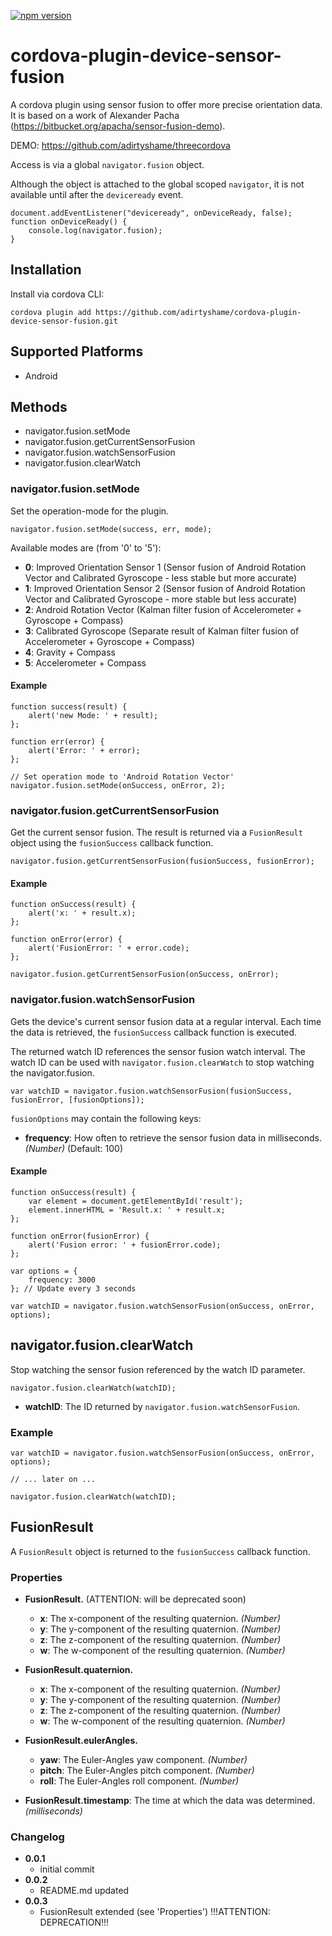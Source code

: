 [![npm version](https://badge.fury.io/js/cordova-plugin-device-sensor-fusion.svg)](http://badge.fury.io/js/cordova-plugin-device-sensor-fusion)

# cordova-plugin-device-sensor-fusion

A cordova plugin using sensor fusion to offer more precise orientation data.
It is based on a work of Alexander Pacha (https://bitbucket.org/apacha/sensor-fusion-demo).

DEMO:
https://github.com/adirtyshame/threecordova

Access is via a global `navigator.fusion` object.

Although the object is attached to the global scoped `navigator`, it is not available until after the `deviceready` event.

    document.addEventListener("deviceready", onDeviceReady, false);
    function onDeviceReady() {
        console.log(navigator.fusion);
    }

## Installation

Install via cordova CLI:

    cordova plugin add https://github.com/adirtyshame/cordova-plugin-device-sensor-fusion.git

## Supported Platforms

- Android

## Methods

- navigator.fusion.setMode
- navigator.fusion.getCurrentSensorFusion
- navigator.fusion.watchSensorFusion
- navigator.fusion.clearWatch

### navigator.fusion.setMode

Set the operation-mode for the plugin. 

    navigator.fusion.setMode(success, err, mode);

Available modes are (from '0' to '5'):

- __0__: Improved Orientation Sensor 1 (Sensor fusion of Android Rotation Vector and Calibrated Gyroscope - less stable but more accurate)
- __1__: Improved Orientation Sensor 2 (Sensor fusion of Android Rotation Vector and Calibrated Gyroscope - more stable but less accurate)
- __2__: Android Rotation Vector (Kalman filter fusion of Accelerometer + Gyroscope + Compass)
- __3__: Calibrated Gyroscope (Separate result of Kalman filter fusion of Accelerometer + Gyroscope + Compass)
- __4__: Gravity + Compass
- __5__: Accelerometer + Compass

#### Example

    function success(result) {
        alert('new Mode: ' + result);
    };

    function err(error) {
        alert('Error: ' + error);
    };
    
    // Set operation mode to 'Android Rotation Vector'
    navigator.fusion.setMode(onSuccess, onError, 2);

### navigator.fusion.getCurrentSensorFusion

Get the current sensor fusion. The result is returned via a `FusionResult`
object using the `fusionSuccess` callback function.

    navigator.fusion.getCurrentSensorFusion(fusionSuccess, fusionError);

#### Example

    function onSuccess(result) {
        alert('x: ' + result.x);
    };

    function onError(error) {
        alert('FusionError: ' + error.code);
    };

    navigator.fusion.getCurrentSensorFusion(onSuccess, onError);
    
### navigator.fusion.watchSensorFusion

Gets the device's current sensor fusion data at a regular interval. Each time the data
is retrieved, the `fusionSuccess` callback function is executed.

The returned watch ID references the sensor fusion watch interval. The watch
ID can be used with `navigator.fusion.clearWatch` to stop watching the navigator.fusion.

    var watchID = navigator.fusion.watchSensorFusion(fusionSuccess, fusionError, [fusionOptions]);

`fusionOptions` may contain the following keys:

- __frequency__: How often to retrieve the sensor fusion data in milliseconds. _(Number)_ (Default: 100)

#### Example

    function onSuccess(result) {
        var element = document.getElementById('result');
        element.innerHTML = 'Result.x: ' + result.x;
    };

    function onError(fusionError) {
        alert('Fusion error: ' + fusionError.code);
    };

    var options = {
        frequency: 3000
    }; // Update every 3 seconds

    var watchID = navigator.fusion.watchSensorFusion(onSuccess, onError, options);
    
## navigator.fusion.clearWatch

Stop watching the sensor fusion referenced by the watch ID parameter.

    navigator.fusion.clearWatch(watchID);

- __watchID__: The ID returned by `navigator.fusion.watchSensorFusion`.

### Example

    var watchID = navigator.fusion.watchSensorFusion(onSuccess, onError, options);

    // ... later on ...

    navigator.fusion.clearWatch(watchID);

## FusionResult

A `FusionResult` object is returned to the `fusionSuccess` callback function.

### Properties

- __FusionResult.__ (ATTENTION: will be deprecated soon)

  * __x__: The x-component of the resulting quaternion. _(Number)_
  * __y__: The y-component of the resulting quaternion. _(Number)_
  * __z__: The z-component of the resulting quaternion. _(Number)_
  * __w__: The w-component of the resulting quaternion. _(Number)_

- __FusionResult.quaternion.__

  * __x__: The x-component of the resulting quaternion. _(Number)_
  * __y__: The y-component of the resulting quaternion. _(Number)_
  * __z__: The z-component of the resulting quaternion. _(Number)_
  * __w__: The w-component of the resulting quaternion. _(Number)_

- __FusionResult.eulerAngles.__

  * __yaw__: The Euler-Angles yaw component. _(Number)_
  * __pitch__: The Euler-Angles pitch component. _(Number)_
  * __roll__: The Euler-Angles roll component. _(Number)_

- __FusionResult.timestamp__: The time at which the data was determined.  _(milliseconds)_

### Changelog

- __0.0.1__
  * initial commit
- __0.0.2__
  * README.md updated
- __0.0.3__
  * FusionResult extended (see 'Properties') !!!ATTENTION: DEPRECATION!!!